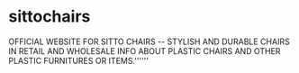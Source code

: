 # sittochairs
OFFICIAL WEBSITE FOR SITTO CHAIRS -- STYLISH AND DURABLE CHAIRS IN RETAIL AND WHOLESALE INFO ABOUT PLASTIC CHAIRS AND OTHER PLASTIC FURNITURES OR ITEMS.''''''
